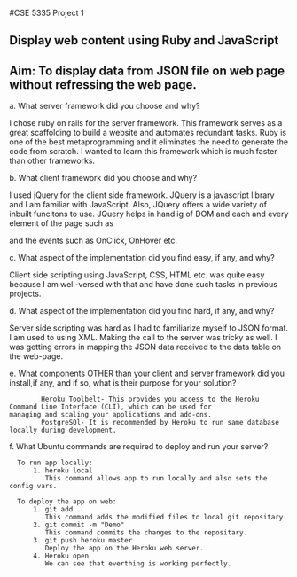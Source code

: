 #CSE 5335 Project 1

## Display web content using Ruby and JavaScript


Aim: To display data from JSON file on web page without refressing the web page.
---

a. What server framework did you choose and why?

I chose ruby on rails for the server framework. This framework serves as a great scaffolding to build a website and automates redundant tasks.
Ruby is one of the best metaprogramming and it eliminates the need to generate the code from scratch. I wanted to learn	this framework which is much faster than other frameworks.

b. What client framework did you choose and why?

I used jQuery for the client side framework. JQuery is a javascript library and I am familiar with JavaScript. Also, JQuery offers a wide variety of inbuilt funcitons to use. 
JQuery helps in handlig of DOM and each and every element of the page such as <p> and the events such as OnClick, OnHover etc.
      
c. What aspect of the implementation did you find easy, if any, and why?

Client side scripting using JavaScript, CSS, HTML etc. was quite easy because I am well-versed with that and have done such tasks in previous projects.
      
d. What aspect of the implementation did you find hard, if any, and why?

Server side scripting was hard as I had to familiarize myself to JSON format. I am used to using XML. Making the call to the server was tricky as well. I was getting errors in mapping the JSON data received to the data table on the web-page.

      
e. What components OTHER than your client and server framework did you install,if any, and if so, what is their purpose for your    solution?

            Heroku Toolbelt- This provides you access to the Heroku Command Line Interface (CLI), which can be used for                             managing and scaling your applications and add-ons.
            PostgreSQl- It is recommended by Heroku to run same database locally during development.
      
f. What Ubuntu commands are required to deploy and run your server?

      To run app locally:
          1. heroku local  
             This command allows app to run locally and also sets the config vars.
                        
      To deploy the app on web:
          1. git add .
             This command adds the modified files to local git repositary.
          2. git commit -m "Demo"
             This command commits the changes to the repositary.
          3. git push heroku master
             Deploy the app on the Heroku web server.
          4. Heroku open
             We can see that everthing is working perfectly.
          
          
